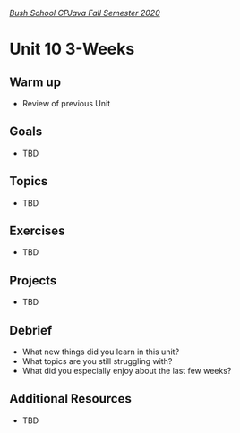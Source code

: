 [_Bush School CPJava Fall Semester 2020_](https://chandrunarayan.github.io/cpjava/)

# Unit 10 3-Weeks

## Warm up
* Review of previous Unit

## Goals
* TBD

## Topics
* TBD

## Exercises
* TBD


## Projects
* TBD

## Debrief
* What new things did you learn in this unit?
* What topics are you still struggling with?
* What did you especially enjoy about the last few weeks?

## Additional Resources
* TBD
